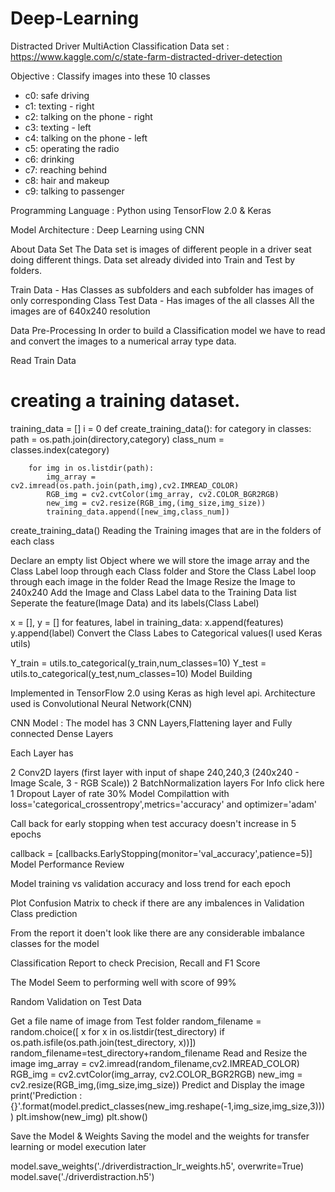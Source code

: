 # Deep-Learning
Distracted Driver MultiAction Classification
Data set : https://www.kaggle.com/c/state-farm-distracted-driver-detection

Objective : Classify images into these 10 classes

* c0: safe driving
* c1: texting - right
* c2: talking on the phone - right
* c3: texting - left
* c4: talking on the phone - left
* c5: operating the radio
* c6: drinking
* c7: reaching behind
* c8: hair and makeup
* c9: talking to passenger

Programming Language : Python using TensorFlow 2.0 & Keras

Model Architecture : Deep Learning using CNN

About Data Set The Data set is images of different people in a driver seat doing different things. Data set already divided into Train and Test by folders.

Train Data - Has Classes as subfolders and each subfolder has images of only corresponding Class
Test Data - Has images of the all classes
All the images are of 640x240 resolution

Data Pre-Processing In order to build a Classification model we have to read and convert the images to a numerical array type data.

Read Train Data

# creating a training dataset.
training_data = []
i = 0
def create_training_data():
    for category in classes:
        path = os.path.join(directory,category)
        class_num = classes.index(category)
        
        for img in os.listdir(path):
            img_array = cv2.imread(os.path.join(path,img),cv2.IMREAD_COLOR)
            RGB_img = cv2.cvtColor(img_array, cv2.COLOR_BGR2RGB)
            new_img = cv2.resize(RGB_img,(img_size,img_size))
            training_data.append([new_img,class_num])

create_training_data()
Reading the Training images that are in the folders of each class

Declare an empty list Object where we will store the image array and the Class Label
loop through each Class folder and Store the Class Label
loop through each image in the folder
Read the Image
Resize the Image to 240x240
Add the Image and Class Label data to the Training Data list
Seperate the feature(Image Data) and its labels(Class Label)

x = [], y = []
for features, label in training_data:
    x.append(features)
    y.append(label)
Convert the Class Labes to Categorical values(I used Keras utils)

Y_train = utils.to_categorical(y_train,num_classes=10)
Y_test = utils.to_categorical(y_test,num_classes=10)
Model Building

Implemented in TensorFlow 2.0 using Keras as high level api. Architecture used is Convolutional Neural Network(CNN)

CNN Model : The model has 3 CNN Layers,Flattening layer and Fully connected Dense Layers

Each Layer has

2 Conv2D layers (first layer with input of shape 240,240,3 (240x240 - Image Scale, 3 - RGB Scale))
2 BatchNormalization layers For Info click here
1 Dropout Layer of rate 30%
Model Compilattion with loss='categorical_crossentropy',metrics='accuracy' and optimizer='adam'

Call back for early stopping when test accuracy doesn't increase in 5 epochs

callback = [callbacks.EarlyStopping(monitor='val_accuracy',patience=5)]
Model Performance Review

Model training vs validation accuracy and loss trend for each epoch

Plot Confusion Matrix to check if there are any imbalences in Validation Class prediction

From the report it doen't look like there are any considerable imbalance classes for the model

Classification Report to check Precision, Recall and F1 Score

The Model Seem to performing well with score of 99%

Random Validation on Test Data

Get a file name of image from Test folder
random_filename = random.choice([
    x for x in os.listdir(test_directory)
    if os.path.isfile(os.path.join(test_directory, x))])
random_filename=test_directory+random_filename
Read and Resize the image
img_array = cv2.imread(random_filename,cv2.IMREAD_COLOR)
RGB_img = cv2.cvtColor(img_array, cv2.COLOR_BGR2RGB)
new_img = cv2.resize(RGB_img,(img_size,img_size))
Predict and Display the image
print('Prediction : {}'.format(model.predict_classes(new_img.reshape(-1,img_size,img_size,3))))
plt.imshow(new_img)
plt.show()

Save the Model & Weights
Saving the model and the weights for transfer learning or model execution later

model.save_weights('./driverdistraction_lr_weights.h5', overwrite=True)
model.save('./driverdistraction.h5')
